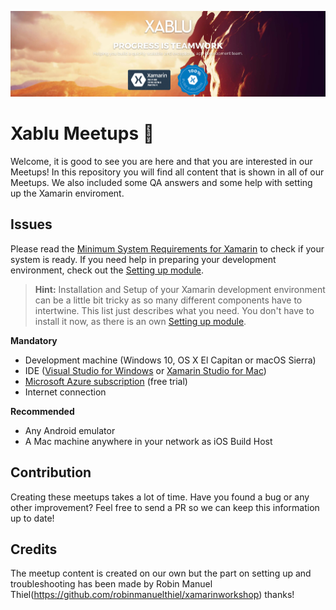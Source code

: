 ![Header](Misc/xablu_header.png)

# Xablu Meetups 📱
Welcome, it is good to see you are here and that you are interested in our Meetups! In this repository you will find all content that is shown in all of our Meetups. We also included some QA answers and some help with setting up the Xamarin enviroment.

## Issues
Please read the [Minimum System Requirements for Xamarin](https://developer.xamarin.com/guides/cross-platform/getting_started/requirements/) to check if your system is ready. If you need help in preparing your development environment, check out the [Setting up module](/Setting%20up%20and%20troubleshooting).

> **Hint:** Installation and Setup of your Xamarin development environment can be a little bit tricky as so many different components have to intertwine. This list just describes what you need. You don't have to install it now, as there is an own  [Setting up module](/02%20Setting%20up).

**Mandatory**
- Development machine (Windows 10, OS X El Capitan or macOS Sierra)
- IDE ([Visual Studio for Windows](https://www.visualstudio.com/downloads/) or [Xamarin Studio for Mac](https://www.xamarin.com/download))
- [Microsoft Azure subscription](https://azure.microsoft.com/en-us/free/) (free trial)
- Internet connection

**Recommended**
- Any Android emulator
- A Mac machine anywhere in your network as iOS Build Host

## Contribution
Creating these meetups takes a lot of time. Have you found a bug or any other improvement? Feel free to send a PR so we can keep this information up to date!

## Credits
The meetup content is created on our own but the part on setting up and troubleshooting has been made by Robin Manuel Thiel(https://github.com/robinmanuelthiel/xamarinworkshop) thanks!

